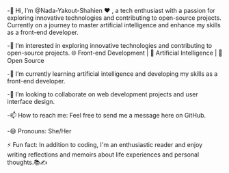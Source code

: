 
-👋 Hi, I’m @Nada-Yakout-Shahien ♥ , a tech enthusiast with a passion for exploring innovative technologies and contributing to open-source projects. Currently on a journey to master artificial intelligence and enhance my skills as a front-end developer.

-👀 I’m interested in exploring innovative technologies and contributing to open-source projects.
🌐 Front-end Development | 🤖 Artificial Intelligence | 🌱 Open Source

-🌱 I’m currently learning artificial intelligence and developing my skills as a front-end developer.

-💞️ I’m looking to collaborate on web development projects and user interface design.

-📫 How to reach me: Feel free to send me a message here on GitHub.

-😄 Pronouns: She/Her

⚡ Fun fact: In addition to coding, I'm an enthusiastic reader and enjoy writing reflections and memoirs about life experiences and personal thoughts.📚✍️

<!---
Nada-Yakout-Shahien/Nada-Yakout-Shahien is a ✨ special ✨ repository because its `README.md` (this file) appears on your GitHub profile.
You can click the Preview link to take a look at your changes.
--->
